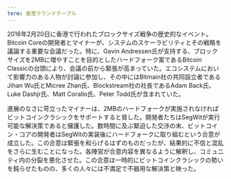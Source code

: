 ```yaml
---
term: 香港ラウンドテーブル
---
```

2016年2月20日に香港で行われたブロックサイズ戦争の歴史的なイベント。Bitcoin Coreの開発者とマイナーが、システムのスケーラビリティとその戦略を議論する重要な会議だった。特に、Gavin Andressen氏が支持する、ブロックサイズを2MBに増やすことを目的としたハードフォーク案であるBitcoin Classicの台頭により、会議の前から緊張が高まっていた。エコシステムにおいて影響力のある人物が討論に参加し、その中にはBitmain社の共同設立者であるJihan Wu氏とMicree Zhan氏、Blockstream社の社長であるAdam Back氏、Luke Dashjr氏、Matt Corallo氏、Peter Todd氏が含まれていた。

進展のなさに苛立ったマイナーは、2MBのハードフォークが実施されなければビットコインクラシックをサポートすると脅した。開発者たちはSegWitが実行可能な解決策であると擁護した。数時間に及ぶ緊迫した交渉の末、ビットコイン・コアの開発者はSegWitの実装後にハードフォークに取り組むという合意が成立した。この合意は緊張を和らげるはずのものだったが、結果的に不信と混乱をさらに生むことになった。各陣営が合意内容を異なるように解釈し、コミュニティ内の分裂を悪化させた。この合意は一時的にビットコインクラシックの勢いを鈍らせたものの、多くの人々には不満足で不器用な解決策と映った。